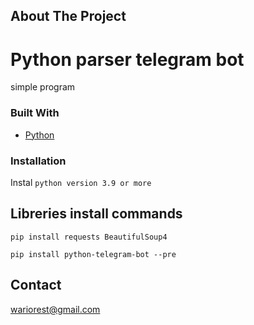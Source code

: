 
<!-- PROJECT SHIELDS -->

<!-- ABOUT THE PROJECT -->
## About The Project

# Python parser telegram bot

simple program

### Built With
* [Python](https://www.python.org/downloads/)



### Installation

Instal `python version 3.9 or more`
## Libreries install commands
`pip install requests BeautifulSoup4`

`pip install python-telegram-bot --pre`






<!-- CONTACT -->
## Contact
wariorest@gmail.com



